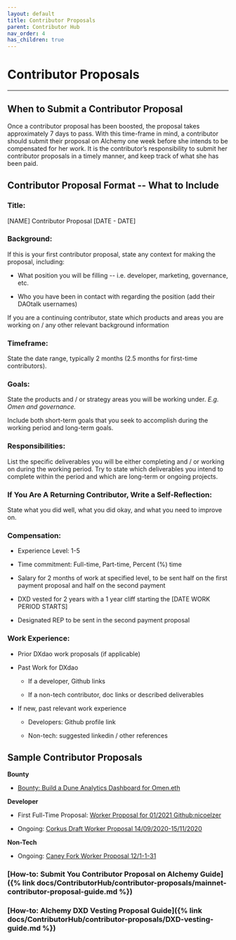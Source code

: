 ```yaml
---
layout: default
title: Contributor Proposals
parent: Contributor Hub
nav_order: 4
has_children: true
---
```


# Contributor Proposals

___

## When to Submit a Contributor Proposal

Once a contributor proposal has been boosted, the proposal takes approximately 7 days to pass. With this time-frame in mind, a contributor should submit their proposal on Alchemy one week before she intends to be compensated for her work. It is the contributor’s responsibility to submit her contributor proposals in a timely manner, and keep track of what she has been paid.

## Contributor Proposal Format -- What to Include

### **Title**:

[NAME] Contributor Proposal [DATE - DATE]

### **Background**:

If this is your first contributor proposal, state any context for making the proposal, including:
    

-   What position you will be filling -- i.e. developer, marketing, governance, etc.
    
-   Who you have been in contact with regarding the position (add their DAOtalk usernames)
    
If you are a continuing contributor, state which products and areas you are working on / any other relevant background information
    
### **Timeframe**: 

State the date range, typically 2 months (2.5 months for first-time contributors).
    

### **Goals**: 

State the products and / or strategy areas you will be working under. *E.g. Omen and governance.* 

Include both short-term goals that you seek to accomplish during the working period and long-term goals.
    
### **Responsibilities**: 

List the specific deliverables you will be either completing and / or working on during the working period. Try to state which deliverables you intend to complete within the period and which are long-term or ongoing projects.
    

### **If You Are A Returning Contributor, Write a Self-Reflection**:
    
State what you did well, what you did okay, and what you need to improve on.

### **Compensation**:
    
-   Experience Level: 1-5
    
-   Time commitment: Full-time, Part-time, Percent (%) time
    
-   Salary for 2 months of work at specified level, to be sent half on the first payment proposal and half on the second payment
    
-   DXD vested for 2 years with a 1 year cliff starting the [DATE WORK PERIOD STARTS]
    
-   Designated REP to be sent in the second payment proposal
    
### **Work Experience**:
    
-   Prior DXdao work proposals (if applicable)
    
-   Past Work for DXdao

	-   If a developer, Github links
    
	-   If a non-tech contributor, doc links or described deliverables
    
-   If new, past relevant work experience
    
	-   Developers: Github profile link
    
	-   Non-tech: suggested linkedin / other references
    

## Sample Contributor Proposals

**Bounty**
    
-    <a href="https://daotalk.org/t/bounty-build-a-dune-analytics-dashboard-for-omen-eth/1684" target="_blank">Bounty: Build a Dune Analytics Dashboard for Omen.eth</a>

**Developer**
    
-   First Full-Time Proposal:  <a href="https://daotalk.org/t/worker-proposal-for-01-2021-github-nicoelzer/2482" target="_blank">Worker Proposal for 01/2021 Github:nicoelzer</a>
    
-   Ongoing:  <a href="https://daotalk.org/t/corkus-draft-worker-proposal-14-09-2020-15-11-2020/2100" target="_blank">Corkus Draft Worker Proposal 14/09/2020-15/11/2020</a>
    
**Non-Tech**

-   Ongoing: <a href="https://daotalk.org/t/caney-fork-worker-proposal-12-1-1-31/2491" target="_blank">Caney Fork Worker Proposal 12/1-1-31</a> 
    
### [How-to: Submit You Contributor Proposal on Alchemy Guide]({% link docs/ContributorHub/contributor-proposals/mainnet-contributor-proposal-guide.md %})

### [How-to: Alchemy DXD Vesting Proposal Guide]({% link docs/ContributorHub/contributor-proposals/DXD-vesting-guide.md %})

